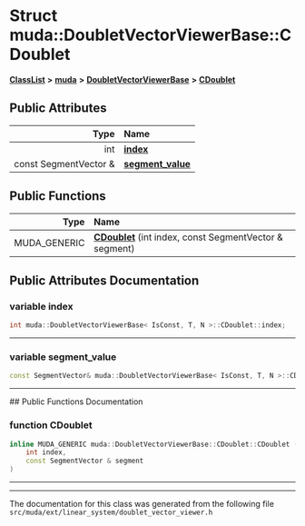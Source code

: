 

# Struct muda::DoubletVectorViewerBase::CDoublet



[**ClassList**](annotated.md) **>** [**muda**](namespacemuda.md) **>** [**DoubletVectorViewerBase**](classmuda_1_1_doublet_vector_viewer_base.md) **>** [**CDoublet**](structmuda_1_1_doublet_vector_viewer_base_1_1_c_doublet.md)


























## Public Attributes

| Type | Name |
| ---: | :--- |
|  int | [**index**](#variable-index)  <br> |
|  const SegmentVector & | [**segment\_value**](#variable-segment_value)  <br> |
















## Public Functions

| Type | Name |
| ---: | :--- |
|  MUDA\_GENERIC | [**CDoublet**](#function-cdoublet) (int index, const SegmentVector & segment) <br> |




























## Public Attributes Documentation




### variable index 

```C++
int muda::DoubletVectorViewerBase< IsConst, T, N >::CDoublet::index;
```




<hr>



### variable segment\_value 

```C++
const SegmentVector& muda::DoubletVectorViewerBase< IsConst, T, N >::CDoublet::segment_value;
```




<hr>
## Public Functions Documentation




### function CDoublet 

```C++
inline MUDA_GENERIC muda::DoubletVectorViewerBase::CDoublet::CDoublet (
    int index,
    const SegmentVector & segment
) 
```




<hr>

------------------------------
The documentation for this class was generated from the following file `src/muda/ext/linear_system/doublet_vector_viewer.h`


